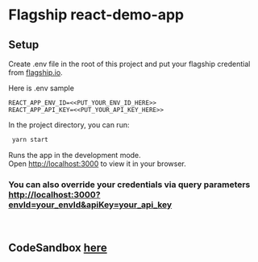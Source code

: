# Flagship react-demo-app

## Setup

Create .env file in the root of this project and put your flagship credential from [flagship.io](flagship.io).

Here is .env sample

```
REACT_APP_ENV_ID=<<PUT_YOUR_ENV_ID_HERE>>
REACT_APP_API_KEY=<<PUT_YOUR_API_KEY_HERE>>
```

In the project directory, you can run:

```bash
 yarn start
```

Runs the app in the development mode.\
Open [http://localhost:3000](http://localhost:3000) to view it in your browser.

### You can also override your credentials via query parameters [http://localhost:3000?envId=your_envId&apiKey=your_api_key](http://localhost:3000?envId=your_envId&apiKey=your_api_key)

<br/>

## CodeSandbox [here](https://githubbox.com/flagship-io/flagship-react-demo)
